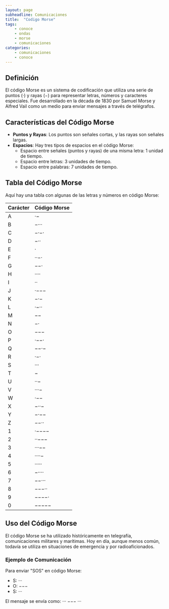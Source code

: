 ```yaml
---
layout: page
subheadline: Comunicaciones
title:  "Codigo Morse"
tags:
    - conoce
    - ondas
    - morse
    - comunicaciones
categories:
    - comunicaciones
    - conoce
---
```

## Definición

El código Morse es un sistema de codificación que utiliza una serie de puntos (·) y rayas (−) para representar letras, números y caracteres especiales. Fue desarrollado en la década de 1830 por Samuel Morse y Alfred Vail como un medio para enviar mensajes a través de telégrafos.

## Características del Código Morse

- **Puntos y Rayas**: Los puntos son señales cortas, y las rayas son señales largas.
- **Espacios**: Hay tres tipos de espacios en el código Morse:
  - Espacio entre señales (puntos y rayas) de una misma letra: 1 unidad de tiempo.
  - Espacio entre letras: 3 unidades de tiempo.
  - Espacio entre palabras: 7 unidades de tiempo.

## Tabla del Código Morse

Aquí hay una tabla con algunas de las letras y números en código Morse:

| Carácter | Código Morse |
|----------|---------------|
| A        | ·−            |
| B        | −···          |
| C        | −·−·          |
| D        | −··           |
| E        | ·             |
| F        | ··−·          |
| G        | −−·           |
| H        | ····          |
| I        | ··            |
| J        | ·−−−          |
| K        | −·−           |
| L        | ·−··          |
| M        | −−            |
| N        | −·            |
| O        | −−−           |
| P        | ·−−·          |
| Q        | −−·−          |
| R        | ·−·           |
| S        | ···           |
| T        | −             |
| U        | ··−           |
| V        | ···−          |
| W        | ·−−           |
| X        | −··−          |
| Y        | −·−−          |
| Z        | −−··          |
| 1        | ·−−−−         |
| 2        | ··−−−         |
| 3        | ···−−         |
| 4        | ····−         |
| 5        | ·····         |
| 6        | −····         |
| 7        | −−···         |
| 8        | −−−··         |
| 9        | −−−−·         |
| 0        | −−−−−         |

## Uso del Código Morse

El código Morse se ha utilizado históricamente en telegrafía, comunicaciones militares y marítimas. Hoy en día, aunque menos común, todavía se utiliza en situaciones de emergencia y por radioaficionados.

### Ejemplo de Comunicación

Para enviar "SOS" en código Morse:

- S: ···
- O: −−−
- S: ···

El mensaje se envía como: ··· −−− ···
